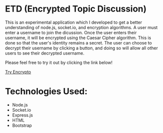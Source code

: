 # ETD (Encrypted Topic Discussion)

This is an experimental application which I developed to get a better understanding of node.js, socket.io, and encryption algorithms. A user must enter a username to join the dicussion. Once the user enters their username, it will be encrypted using the Caesar Cipher algorithm. This is done so that the user's identity remains a secret. The user can choose to decrypt their username by clicking a button, and doing so will allow all other users to see their decrypted username.

Please feel free to try it out by clicking the link below!

[Try Encrypto](https://encrypto.herokuapp.com)


# Technologies Used:

* Node.js
* Socket.io 
* Express.js 
* HTML
* Bootstrap

